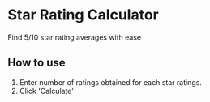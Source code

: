 # Star Rating Calculator
Find 5/10 star rating averages with ease

## How to use
1. Enter number of ratings obtained for each star ratings.
2. Click 'Calculate'